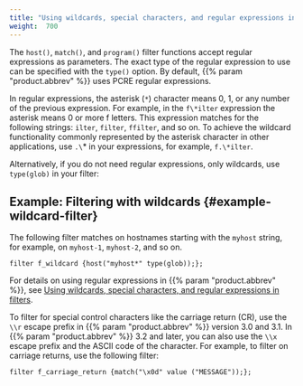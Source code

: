 ```yaml
---
title: "Using wildcards, special characters, and regular expressions in filters"
weight:  700
---
```

<!-- DISCLAIMER: This file is based on the syslog-ng Open Source Edition documentation https://github.com/balabit/syslog-ng-ose-guides/commit/2f4a52ee61d1ea9ad27cb4f3168b95408fddfdf2 and is used under the terms of The syslog-ng Open Source Edition Documentation License. The file has been modified by Axoflow. -->

The `host()`, `match()`, and `program()` filter functions accept regular expressions as parameters. The exact type of the regular expression to use can be specified with the `type()` option. By default, {{% param "product.abbrev" %}} uses PCRE regular expressions.

In regular expressions, the asterisk (`*`) character means 0, 1, or any number of the previous expression. For example, in the `f\*ilter` expression the asterisk means 0 or more f letters. This expression matches for the following strings: `ilter`, `filter`, `ffilter`, and so on. To achieve the wildcard functionality commonly represented by the asterisk character in other applications, use `.\`* in your expressions, for example, `f.\*ilter`.

Alternatively, if you do not need regular expressions, only wildcards, use `type(glob)` in your filter:


## Example: Filtering with wildcards {#example-wildcard-filter}

The following filter matches on hostnames starting with the `myhost` string, for example, on `myhost-1`, `myhost-2`, and so on.

```shell
filter f_wildcard {host("myhost*" type(glob));};
```

For details on using regular expressions in {{% param "product.abbrev" %}}, see [Using wildcards, special characters, and regular expressions in filters](#).

To filter for special control characters like the carriage return (CR), use the `\\r` escape prefix in {{% param "product.abbrev" %}} version 3.0 and 3.1. In {{% param "product.abbrev" %}} 3.2 and later, you can also use the `\\x` escape prefix and the ASCII code of the character. For example, to filter on carriage returns, use the following filter:

```shell
filter f_carriage_return {match("\x0d" value ("MESSAGE"));};
```
